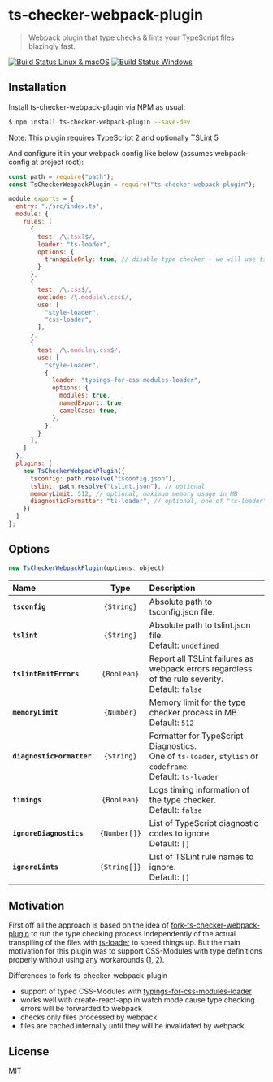 # ts-checker-webpack-plugin
> Webpack plugin that type checks & lints your TypeScript files blazingly fast.

[![Build Status Linux & macOS][build-travis-badge]][build-travis] [![Build Status Windows][build-appveyor-badge]][build-appveyor]

## Installation

Install ts-checker-webpack-plugin via NPM as usual:

```sh
$ npm install ts-checker-webpack-plugin --save-dev
```

Note: This plugin requires TypeScript 2 and optionally TSLint 5

And configure it in your webpack config like below (assumes webpack-config at project root):

```js
const path = require("path");
const TsCheckerWebpackPlugin = require("ts-checker-webpack-plugin");

module.exports = {
  entry: "./src/index.ts",
  module: {
    rules: [
      {
        test: /\.tsx?$/,
        loader: "ts-loader",
        options: {
          transpileOnly: true, // disable type checker - we will use ts-checker-webpack-plugin for that :)
        }
      },
      {
        test: /\.css$/,
        exclude: /\.module\.css$/,
        use: [
          "style-loader",
          "css-loader",
        ],
      },
      {
        test: /\.module\.css$/,
        use: [
          "style-loader",
          {
            loader: "typings-for-css-modules-loader",
            options: {
              modules: true,
              namedExport: true,
              camelCase: true,
            },
          },
        }
      ],
    ]
  },
  plugins: [
    new TsCheckerWebpackPlugin({
      tsconfig: path.resolve("tsconfig.json"),
      tslint: path.resolve("tslint.json"), // optional
      memoryLimit: 512, // optional, maximum memory usage in MB
      diagnosticFormatter: "ts-loader", // optional, one of "ts-loader", "stylish", "codeframe"
    })
  ]
};
```

## Options

```js
new TsCheckerWebpackPlugin(options: object)
```

|Name|Type|Description|
|:--|:--:|:----------|
|**`tsconfig`**|`{String}`|Absolute path to tsconfig.json file.|
|**`tslint`**|`{String}`|Absolute path to tslint.json file. <br>Default: `undefined`|
|**`tslintEmitErrors`**|`{Boolean}`|Report all TSLint failures as webpack errors regardless of the rule severity. <br>Default: `false`|
|**`memoryLimit`**|`{Number}`|Memory limit for the type checker process in MB. <br>Default: `512`|
|**`diagnosticFormatter`**|`{String}`|Formatter for TypeScript Diagnostics. <br>One of `ts-loader`, `stylish` or `codeframe`.<br> Default: `ts-loader`|
|**`timings`**|`{Boolean}`|Logs timing information of the type checker. <br>Default: `false`|
|**`ignoreDiagnostics`**|`{Number[]}`|List of TypeScript diagnostic codes to ignore. <br>Default: `[]`|
|**`ignoreLints`**|`{String[]}`|List of TSLint rule names to ignore. <br>Default: `[]`|


## Motivation

First off all the approach is based on the idea of [fork-ts-checker-webpack-plugin](https://github.com/Realytics/fork-ts-checker-webpack-plugin) to run the type checking process independently of the actual transpiling of the files with [ts-loader](https://github.com/TypeStrong/ts-loader) to speed things up. 
But the main motivation for this plugin was to support CSS-Modules with type definitions properly without using any workarounds ([1](https://github.com/Jimdo/typings-for-css-modules-loader/issues/33#issuecomment-303330819), [2](https://github.com/Quramy/typed-css-modules/issues/2#issuecomment-260391196)).

Differences to fork-ts-checker-webpack-plugin
- support of typed CSS-Modules with [typings-for-css-modules-loader](https://github.com/Jimdo/typings-for-css-modules-loader)
- works well with create-react-app in watch mode cause type checking errors will be forwarded to webpack
- checks only files processed by webpack
- files are cached internally until they will be invalidated by webpack


## License

MIT


[build-travis-badge]: https://travis-ci.org/zinserjan/ts-checker-webpack-plugin.svg?branch=master
[build-travis]: https://travis-ci.org/zinserjan/ts-checker-webpack-plugin
[build-appveyor-badge]: https://ci.appveyor.com/api/projects/status/r6g3yxa1uxefswt0/branch/master?svg=true
[build-appveyor]: https://ci.appveyor.com/project/zinserjan/ts-checker-webpack-plugin

